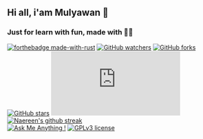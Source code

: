 ## Hi all, i'am Mulyawan 👋
### Just for learn with fun, made with 💪🏻
[![forthebadge made-with-rust](http://ForTheBadge.com/images/badges/made-with-rust.svg)](https://www.rust-lang.org/)
[![GitHub watchers](https://img.shields.io/github/watchers/Naereen/StrapDown.js.svg?style=social&label=Watch&maxAge=2592000)](https://GitHub.com/Naereen/StrapDown.js/watchers/)
[![GitHub forks](https://img.shields.io/github/forks/Naereen/StrapDown.js.svg?style=social&label=Fork&maxAge=2592000)](https://GitHub.com/Naereen/StrapDown.js/network/)
[![GitHub stars](https://img.shields.io/github/stars/Naereen/StrapDown.js.svg?style=social&label=Star&maxAge=2592000)](https://GitHub.com/Naereen/StrapDown.js/stargazers/)
[![GitHub contributors](https://badgen.net/github/contributors/Naereen/Strapdown.js)](https://GitHub.com/Naereen/Strapdown.js/graphs/contributors/)
[![Naereen's github streak](https://github-readme-streak-stats.herokuapp.com/?user=Naereen&theme=blue-green)](https://github.com/DenverCoder1/github-readme-streak-stats)<br>
[![Ask Me Anything !](https://img.shields.io/badge/Ask%20me-anything-1abc9c.svg)](https://GitHub.com/Naereen/ama)
[![GPLv3 license](https://img.shields.io/badge/License-GPLv3-blue.svg)](http://perso.crans.org/besson/LICENSE.html)

<!--
**mulyawan-ops/mulyawan-ops** is a ✨ _special_ ✨ repository because its `README.md` (this file) appears on your GitHub profile.

Here are some ideas to get you started:

- 🔭 I’m currently working on ...
- 🌱 I’m currently learning ...
- 👯 I’m looking to collaborate on ...
- 🤔 I’m looking for help with ...
- 💬 Ask me about ...
- 📫 How to reach me: ...
- 😄 Pronouns: ...
- ⚡ Fun fact: ...
-->
